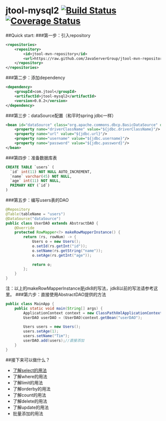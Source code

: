 # jtool-mysql2  [![Build Status](https://travis-ci.org/JavaServerGroup/jtool-mysql2.svg?branch=master)](https://travis-ci.org/JavaServerGroup/jtool-mysql2)[![Coverage Status](https://coveralls.io/repos/github/JavaServerGroup/jtool-mysql2/badge.svg?branch=master)](https://coveralls.io/github/JavaServerGroup/jtool-mysql2?branch=master) 

##Quick start:
###第一步：引入repository
```xml
<repositories>
	<repository>
		<id>jtool-mvn-repository</id>
		<url>https://raw.github.com/JavaServerGroup/jtool-mvn-repository/master/releases</url>
	</repository>
</repositories>
```
###第二步：添加dependency
```xml
<dependency>
	<groupId>com.jtool</groupId>
	<artifactId>jtool-mysql2</artifactId>
	<version>0.0.2</version>
</dependency>
```
###第三步：dataSource配置（和平时spring jdbc一样）
```xml
<bean id="dataSource" class="org.apache.commons.dbcp.BasicDataSource" destroy-method="close">
    <property name="driverClassName" value="${jdbc.driverClassName}"/>
    <property name="url" value="${jdbc.url}"/>
    <property name="username" value="${jdbc.username}"/>
    <property name="password" value="${jdbc.password}"/>
</bean>
```
###第四步：准备数据库表
```sql
CREATE TABLE `users` (
  `id` int(11) NOT NULL AUTO_INCREMENT,
  `name` varchar(45) NOT NULL,
  `age` int(11) NOT NULL,
  PRIMARY KEY (`id`)
) 
```
###第五步：编写users表的DAO
```java
@Repository
@Table(tableName = "users")
@DataSource("dataSource")
public class UserDAO extends AbstractDAO {
    @Override
    protected RowMapper<?> makeRowMapperInstance() {
        return (rs, rowNum) -> {
	        Users o = new Users();
	        o.setId(rs.getInt("id"));
	        o.setName(rs.getString("name"));
	        o.setAge(rs.getInt("age"));
	
	        return o;
        };
    }
}
```
注：以上的makeRowMapperInstance是jdk8的写法，jdk8以前的写法请参考这里。
###第六步：直接使用AbstractDAO提供的方法
```java
public class MainApp {
	public static void main(String[] args) {
		ApplicationContext context = new ClassPathXmlApplicationContext(new String[] {"application-context.xml"}); 
		UserDAO userDAO = (UserDAO)context.getBean("userDAO");
		
		Users users = new Users();
		users.setAge(1);
		users.setName("Tim");
		userDAO.add(users);//直接添加
	}
}
```
##接下来可以做什么？
* <a href="https://github.com/JavaServerGroup/jtool-mysql2/wiki/%E4%BA%86%E8%A7%A3select%E7%9A%84%E7%94%A8%E6%B3%95">了解select的用法</a>
* 了解where的用法
* 了解limit的用法
* 了解orderby的用法
* 了解count的用法
* 了解delete的用法
* 了解update的用法
* 批量添加的用法

